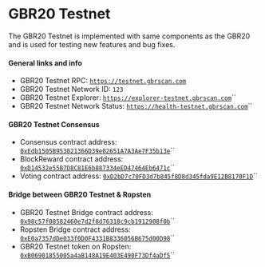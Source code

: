 # GBR20 Testnet

The GBR20 Testnet is implemented with same components as the GBR20 and is used for testing new features and bug fixes.

#### General links and info

* GBR20 Testnet RPC: [`https://testnet.gbrscan.com`](https://testnet.gbrscan.com)
* GBR20 Testnet Network ID: `123`
* GBR20 Testnet Explorer: [`https://explorer-testnet.gbrscan.com`](https://explorer-testnet.gbrscan.com)\`\`
* GBR20 Testnet Network Status: [`https://health-testnet.gbrscan.com`](https://health-testnet.gbrscan.com)\`\`

#### GBR20 Testnet Consensus

* Consensus contract address: [`0xEdb1505B953021366D39e02651A7A3Ae7F35b13e`](https://explorer-testnet.gbrscan.com/address/0xedb1505b953021366d39e02651a7a3ae7f35b13e)\`\`
* BlockReward contract address: [`0xD14532e55B7D8C81E6b887334eED47464Eb6471c`](https://explorer-testnet.gbrscan.com/address/0xd14532e55b7d8c81e6b887334eed47464eb6471c)\`\`
* Voting contract address: [`0xD2bD7c70FD3d7b845f8D8d345fda9E12B8170F1D`](https://explorer-testnet.gbrscan.com/address/0xd2bd7c70fd3d7b845f8d8d345fda9e12b8170f1d)\`\`

#### Bridge between GBR20 Testnet & Ropsten

* GBR20 Testnet Bridge contract address: [`0x98c57f08582460e7d2f8d76318c9cb1912908f0b`](https://explorer-testnet.gbrscan.com/address/0x98c57f08582460e7d2f8d76318c9cb1912908f0b)\`\`
* Ropsten Bridge contract address: [`0xE0a7357dDe033f0D0F4331B8336056B675d00D98`](https://ropsten.etherscan.io/address/0xe0a7357dde033f0d0f4331b8336056b675d00d98)\`\`
* GBR20 Testnet token on Ropsten: [`0xB06901855005a4aB148A19E403E490F73Df4aDf5`](https://ropsten.etherscan.io/token/0xb06901855005a4ab148a19e403e490f73df4adf5)\`\`

